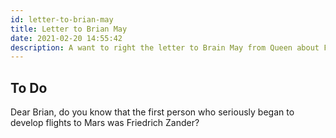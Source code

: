 ```yaml
---
id: letter-to-brian-may
title: Letter to Brian May
date: 2021-02-20 14:55:42
description: A want to right the letter to Brain May from Queen about Friedrich Zander
---
```


## To Do

Dear Brian, do you know that the first person who seriously began to develop flights to Mars was Friedrich Zander?
